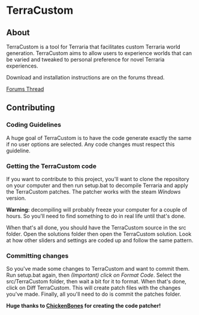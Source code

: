 # TerraCustom

## About

TerraCustom is a tool for Terraria that facilitates custom Terraria world generation. TerraCustom aims to allow users to experience worlds that can be varied and tweaked to personal preference for novel Terraria experiences. 

Download and installation instructions are on the forums thread.

[Forums Thread](http://forums.terraria.org/index.php?threads/unofficial-terracustom-for-1-3.35346/)

## Contributing

### Coding Guidelines

A huge goal of TerraCustom is to have the code generate exactly the same if no user options are selected. Any code changes must respect this guideline. 

### Getting the TerraCustom code

If you want to contribute to this project, you'll want to clone the repository on your computer and then run setup.bat to decompile Terraria and apply the TerraCustom patches. The patcher works with the steam *Windows* version.

**Warning:** decompiling will probably freeze your computer for a couple of hours. So you'll need to find something to do in real life until that's done.

When that's all done, you should have the TerraCustom source in the src folder. Open the solutions folder then open the TerraCustom solution. Look at how other sliders and settings are coded up and follow the same pattern.

### Committing changes

So you've made some changes to TerraCustom and want to commit them. Run setup.bat again, then *(Important) click on Format Code*. Select the src/TerraCustom folder, then wait a bit for it to format. When that's done, click on Diff TerraCustom. This will create patch files with the changes you've made. Finally, all you'll need to do is commit the patches folder.

**Huge thanks to [ChickenBones](https://github.com/Chicken-Bones) for creating the code patcher!**
